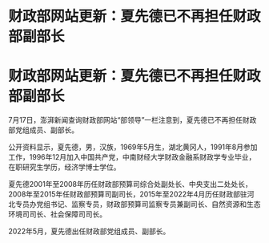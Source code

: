 # 财政部网站更新：夏先德已不再担任财政部副部长

# 财政部网站更新：夏先德已不再担任财政部副部长

7月17日，澎湃新闻查询财政部网站“部领导”一栏注意到，夏先德已不再担任财政部党组成员、副部长。

公开资料显示，夏先德，男，汉族，1969年5月生，湖北黄冈人，1991年8月参加工作，1996年12月加入中国共产党，中南财经大学财政金融系财政学专业毕业，在职研究生学历，经济学博士学位。

夏先德2001年至2008年历任财政部预算司综合处副处长、中央支出二处处长，2008年至2015年任财政部预算司副司长，2015年至2022年4月历任财政部驻河北专员办党组书记、监察专员，财政部预算司监察专员兼副司长、自然资源和生态环境司司长、社会保障司司长。

2022年5月，夏先德出任财政部党组成员、副部长。

